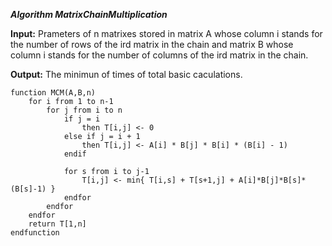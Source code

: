 ***Algorithm MatrixChainMultiplication***

**Input:** Prameters of n matrixes stored in matrix A whose column i stands for the number of rows of the ird matrix in the chain and matrix B whose column i stands for the number of columns of the ird matrix in the chain.

**Output:** The minimun of times of total basic caculations.

    function MCM(A,B,n)
        for i from 1 to n-1
            for j from i to n
                if j = i
                    then T[i,j] <- 0
                else if j = i + 1
                    then T[i,j] <- A[i] * B[j] * B[i] * (B[i] - 1)
                endif

                for s from i to j-1
                    T[i,j] <- min{ T[i,s] + T[s+1,j] + A[i]*B[j]*B[s]*(B[s]-1) }
                endfor
            endfor
        endfor
        return T[1,n]
    endfunction

